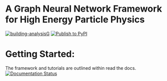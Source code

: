 # A Graph Neural Network Framework for High Energy Particle Physics

[![building-analysisG](https://github.com/woywoy123/AnalysisG/actions/workflows/AnalysisG_build.yml/badge.svg)](https://github.com/woywoy123/AnalysisG/actions/workflows/AnalysisG_build.yml)
[![Publish to PyPI](https://github.com/woywoy123/AnalysisG/actions/workflows/release.yaml/badge.svg)](https://github.com/woywoy123/AnalysisG/actions/workflows/release.yaml)

# Getting Started:
The framework and tutorials are outlined within read the docs. [![Documentation Status](https://readthedocs.org/projects/analysisg/badge/?version=master)](https://analysisg.readthedocs.io/?badge=master)
